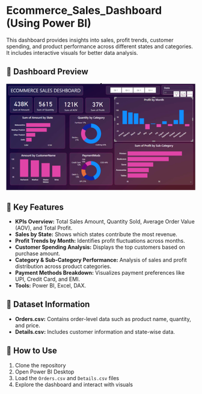 # Ecommerce_Sales_Dashboard (Using Power BI)

This dashboard provides insights into sales, profit trends, customer spending, and product performance across different states and categories. It includes interactive visuals for better data analysis.

## 📸 Dashboard Preview
![Dashboard Screenshot](Ecommerce%20sales.png)

## 🔑 Key Features
- **KPIs Overview:** Total Sales Amount, Quantity Sold, Average Order Value (AOV), and Total Profit.
- **Sales by State:** Shows which states contribute the most revenue.
- **Profit Trends by Month:** Identifies profit fluctuations across months.
- **Customer Spending Analysis:** Displays the top customers based on purchase amount.
- **Category & Sub-Category Performance:** Analysis of sales and profit distribution across product categories.
- **Payment Methods Breakdown:** Visualizes payment preferences like UPI, Credit Card, and EMI.
- **Tools:** Power BI, Excel, DAX.

## 📂 Dataset Information
- **Orders.csv:** Contains order-level data such as product name, quantity, and price.
- **Details.csv:** Includes customer information and state-wise data.

## 🔧 How to Use
1. Clone the repository  
2. Open Power BI Desktop  
3. Load the `Orders.csv` and `Details.csv` files  
4. Explore the dashboard and interact with visuals  



